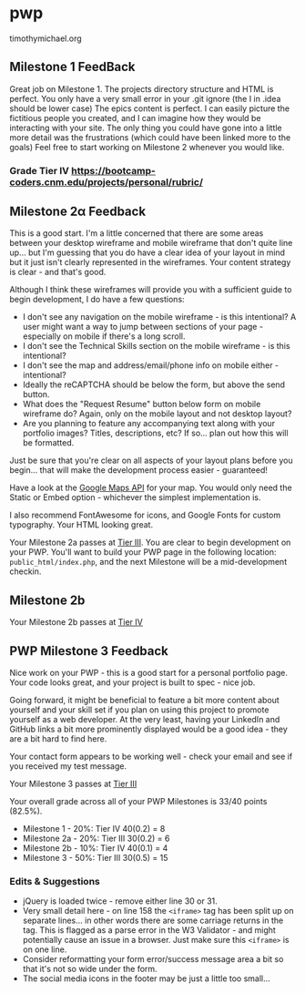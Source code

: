 # pwp
timothymichael.org

## Milestone 1 FeedBack

Great job on Milestone 1. The projects directory structure and  HTML is perfect. You only have a very small error in your .git ignore (the I in .idea should be lower case) The epics content is perfect. I can easily picture the fictitious people you created, and  I can imagine how they would be interacting with your site. The only thing you could have gone into a little more detail was the frustrations (which could have been linked more to the goals) Feel free to start working on Milestone 2 whenever you would like.

### Grade Tier IV https://bootcamp-coders.cnm.edu/projects/personal/rubric/

## Milestone 2&alpha; Feedback
This is a good start. I'm a little concerned that there are some areas between your desktop wireframe and mobile wireframe that don't quite line up... but I'm guessing that you do have a clear idea of your layout in mind but it just isn't clearly  represented in the wireframes. Your content strategy is clear - and that's good.

Although I think these wireframes will provide you with a sufficient guide to begin  development, I do have a few questions:

- I don't see any navigation on the mobile wireframe - is this intentional? A user might want a way to jump between sections of your page - especially on mobile if there's a long scroll.
- I don't see the Technical Skills section on the mobile wireframe - is this intentional?
- I don't see the map and address/email/phone info on mobile either - intentional?
- Ideally the reCAPTCHA should be below the form, but above the send button.
- What does the "Request Resume" button below form on mobile wireframe do? Again, only on the mobile layout and not desktop layout?
- Are you planning to feature any accompanying text along with your portfolio images? Titles, descriptions, etc? If so... plan out how this will be formatted. 

Just be sure that you're clear on all aspects of your layout plans before you begin... that will make the development process easier - guaranteed!

Have a look at the [Google Maps API](https://developers.google.com/maps/web/) for your map. You would only need the Static or Embed option - whichever the simplest implementation is.

I also recommend FontAwesome for icons, and Google Fonts for custom typography. Your HTML looking great.

Your Milestone 2a passes at [Tier III](https://bootcamp-coders.cnm.edu/projects/personal/rubric/). You are clear to begin development on your PWP. You'll want to build your PWP page in the following location: `public_html/index.php`, and the next Milestone will be a mid-development checkin.

## Milestone 2b
Your Milestone 2b passes at [Tier IV](https://bootcamp-coders.cnm.edu/projects/personal/rubric/)

## PWP Milestone 3 Feedback
Nice work on your PWP - this is a good start for a personal portfolio page. Your code looks great, and your project is built to spec - nice job.

Going forward, it might be beneficial to feature a bit more content about yourself and your skill set if you plan on using this project to promote yourself as a web developer. At the very least, having your LinkedIn and GitHub links a bit more prominently displayed would be a good idea - they are a bit hard to find here.  

Your contact form appears to be working well - check your email and see if you received my test message.

Your Milestone 3 passes at [Tier III](https://bootcamp-coders.cnm.edu/projects/personal/rubric/)

Your overall grade across all of your PWP Milestones is 33/40 points (82.5%).

- Milestone 1 - 20%: Tier IV 40(0.2) = 8
- Milestone 2a - 20%: Tier III 30(0.2) = 6
- Milestone 2b - 10%: Tier IV 40(0.1) = 4
- Milestone 3 - 50%: Tier III 30(0.5) = 15

### Edits &amp; Suggestions
- jQuery is loaded twice - remove either line 30 or 31.
- Very small detail here - on line 158 the `<iframe>` tag has been split up on separate lines... in other words there are some carriage returns in the tag. This is flagged as a parse error in the W3 Validator - and might potentially cause an issue in a browser. Just make sure this `<iframe>` is on one line.
- Consider reformatting your form error/success message area a bit so that it's not so wide under the form.
- The social media icons in the footer may be just a little too small...
